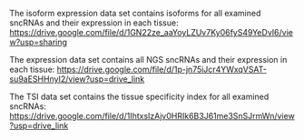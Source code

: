 The isoform expression data set contains isoforms for all examined sncRNAs and their expression in each tissue:
https://drive.google.com/file/d/1GN22ze_aaYoyLZUv7Ky06fyS49YeDvI6/view?usp=sharing

The expression data set contains all NGS sncRNAs and their expression in each tissue:
https://drive.google.com/file/d/1p-jn75iJcr4YWxqVSAT-su9aESHHnyI2/view?usp=drive_link

The TSI data set contains the tissue specificity index for all examined sncRNAs:
https://drive.google.com/file/d/1IhtxsIzAjv0HRIk6B3J61me3SnSJrmWn/view?usp=drive_link
